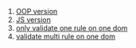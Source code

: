 1. [OOP version](./oop_version.js)
2. [JS version](./js_version.js)
3. [only validate one rule on one dom](./validate_1.js)
4. [validate multi rule on one dom](./validate_2.js)